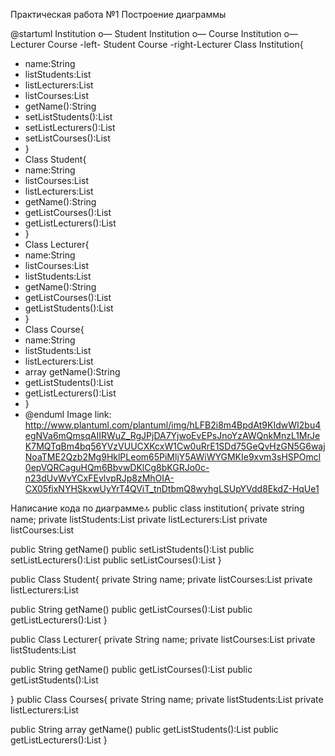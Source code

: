 Практическая работа №1
Построение диаграммы


@startuml
Institution o— Student
Institution o— Course
Institution o— Lecturer
Course -left- Student
Course -right-Lecturer
Class Institution{
* name:String
* listStudents:List
* listLecturers:List
* listCourses:List
* getName():String
* setListStudents():List
* setListLecturers():List
* setListCourses():List
* }
* Class Student{
* name:String
* listCourses:List
* listLecturers:List
* getName():String
* getListCourses():List
* getListLecturers():List
* }
* Class Lecturer{
* name:String
* listCourses:List
* listStudents:List
* getName():String
* getListCourses():List
* getListStudents():List
* }
* Class Course{
* name:String
* listStudents:List
* listLecturers:List
* array getName():String
* getListStudents():List
* getListLecturers():List
* }
* @enduml
Image link: http://www.plantuml.com/plantuml/img/hLFB2i8m4BpdAt9KIdwWI2bu4egNVa6mQmsqAIIRWuZ_RgJPjDA7YjwoEvEPsJnoYzAWQnkMnzL1MrJeK7MQTqBm4bq56YVzVUUCXKcxW1Cw0uRrE1SDd75GeQvHzGN5G6wajNoaTME2Qzb2Mg9HklPLeom65PiMljY5AWiWYGMKIe9xvm3sHSPOmcl0epVQRCaguHQm6BbvwDKlCg8bKGRJo0c-n23dUvWvYCxFEvlvpRJp8zMhOIA-CX05fixNYHSkxwUyYrT4QViT_tnDtbmQ8wyhgLSUpYVdd8EkdZ-HqUe1



Написание кода по диаграмме🔝
public class institution{
private string name;
private listStudents:List<Student>
private listLecturers:List<Lecturer>
private listCourses:List<Course>
 
public String getName()
public setListStudents():List<Student>
public setListLecturers():List<Lecturer>
public setListCourses():List<Course>
}

public Class Student{
private String name;
private listCourses:List<Course>
private listLecturers:List<Lecturer>

public String getName()
public getListCourses():List<Course>
public getListLecturers():List<Lecturer>
}

public Class Lecturer{
private String name;
private listCourses:List<Course>
private listStudents:List<Student>
 
public String getName()
public getListCourses():List<Course>
public getListStudents():List<Student>
 
}
public Class Courses{
private String name;
private listStudents:List<Student>
private listLecturers:List<Lecturer>
 
public String array getName()
public getListStudents():List<Student>
public getListLecturers():List<Lecturer>
}



